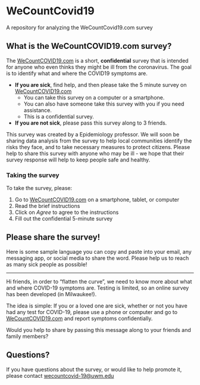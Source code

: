 # WeCountCovid19
A repository for analyzing the WeCountCovid19.com survey


## What is the WeCountCOVID19.com survey?

The [WeCountCOVID19.com](https://milwaukee.qualtrics.com/jfe/form/SV_3F7CQTkIgR3zugl) is a short, **confidential** survey that is intended for anyone who even thinks they might be ill from the coronavirus. The goal is to identify what and where the COVID19 symptoms are. 

- **If you are sick**, find help, and then please take the 5 minute survey on [WeCountCOVID19.com](https://milwaukee.qualtrics.com/jfe/form/SV_3F7CQTkIgR3zugl)
   - You can take this survey on a computer or a smartphone. 
   - You can also have someone take this survey with you if you need assistance.
   - This is a confidential survey.
- **If you are not sick**, please pass this survey along to 3 friends.

This survey was created by a Epidemiology professor. We will soon be sharing data analysis from the survey to help local communities identify the risks they face, and to take necessary measures to protect citizens. Please help to share this survey with anyone who may be ill - we hope that their survey response will help to keep people safe and healthy.


### Taking the survey

To take the survey, please:

1. Go to [WeCountCOVID19.com](https://milwaukee.qualtrics.com/jfe/form/SV_3F7CQTkIgR3zugl) on a smartphone, tablet, or computer
2. Read the brief instructions
3. Click on _Agree_ to agree to the instructions
4. Fill out the confidential 5-minute survey


## Please share the survey!

Here is some sample language you can copy and paste into your email, any messaging app, or social media to share the word. Please help us to reach as many sick people as possible!

---
Hi friends, in order to “flatten the curve”, we need to know more about what and where COVID-19 symptoms are. Testing is limited, so an online survey has been developed (in Milwaukee!).

The idea is simple:  If you or a loved one are sick, whether or not you have had any test for COVID-19, please use a phone or computer and go to [WeCountCOVID19.com](https://milwaukee.qualtrics.com/jfe/form/SV_3F7CQTkIgR3zugl) and report symptoms confidentially.

Would you help to share by passing this message along to your friends and family members?

## Questions?

If you have questions about the survey, or would like to help promote it, please contact wecountcovid-19@uwm.edu 
